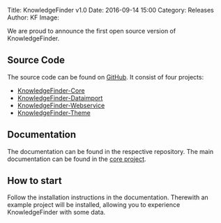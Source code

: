 Title: KnowledgeFinder v1.0 
Date: 2016-09-14 15:00
Category: Releases
Author: KF
Image: 

We are proud to announce the first open source version of KnowledgeFinder.

## Source Code

The source code can be found on [GitHub](https://github.com/KnowledgeFinder). It consist of four projects:

* [KnowledgeFinder-Core](https://github.com/KnowledgeFinder/knowledgefinder-core)
* [KnowledgeFinder-Dataimport](https://github.com/KnowledgeFinder/knowledgefinder-dataimport)
* [KnowledgeFinder-Webservice](https://github.com/KnowledgeFinder/knowledgefinder-webservice)
* [KnowledgeFinder-Theme](https://github.com/KnowledgeFinder/knowledgefinder-theme)

## Documentation

The documentation can be found in the respective repository. The main documentation can be found in the [core project](https://github.com/KnowledgeFinder/knowledgefinder-core/wiki).

## How to start

Follow the installation instructions in the documentation. Therewith an example project will be installed, allowing you to experience KnowledgeFinder with some data.